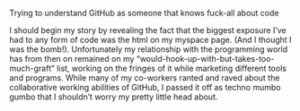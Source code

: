 Trying to understand GitHub as someone that knows fuck-all about code

I should begin my story by revealing the fact that the biggest exposure I’ve had to any form of code was the html on my myspace page. (And I thought I was the bomb!). 
Unfortunately my relationship with the programming world has from then on remained on my “would-hook-up-with-but-takes-too-much-graft” list, working on the fringes of it while marketing different tools and programs. While many of my co-workers ranted and raved about the collaborative working abilities of GitHub, I passed it off as techno mumbo gumbo that I shouldn’t worry my pretty little head about. 
